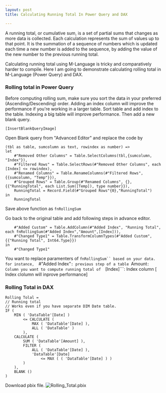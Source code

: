```yaml
---
layout: post
title: Calculating Running Total In Power Query and DAX

---
```


A running total, or cumulative sum, is a set of partial sums that changes as more data is collected. Each calculation represents the sum of values up to that point. It is the summation of a sequence of numbers which is updated each time a new number is added to the sequence, by adding the value of the new number to the previous running total.

Calculating running total using M-Language is tricky and comparatively harder to compile. Here I am going to demonstrate calculating rolling total in M-Language (Power Query) and DAX.
 

### **Rolling total in Power Query**
Before computing rolling sum, make sure you sort the data in your preferred (Ascending/Descending) order. Adding an index column will improve the performance if you're working in a larger table.
Sort table and add index to the table. Indexing a big table will improve performance. Then add a new blank query.
 
    [InsertBlankQueryImage]

Open Blank query from "Advanced Editor" and replace the code by
```
(tbl as table, sumcolumn as text, rowindex as number) =>
let
    #"Removed Other Columns" = Table.SelectColumns(tbl,{sumcolumn, "Index"}),
    #"Filtered Rows" = Table.SelectRows(#"Removed Other Columns", each [Index] <= rowindex),
    #"Renamed Columns" = Table.RenameColumns(#"Filtered Rows",{{sumcolumn, "Temp"}}),
    #"Grouped Rows" = Table.Group(#"Renamed Columns", {}, {{"RunningTotal", each List.Sum([Temp]), type number}}),
    RunningTotal = Record.Field(#"Grouped Rows"{0},"RunningTotal")
in
    RunningTotal
```

Save above function as ```fnRollingSum```

Go back to the original table and add following steps in advance editor. 

```
    #"Added Custom" = Table.AddColumn(#"Added Index", "Running Total", each fnRollingSum(#"Added Index","Amount",[Index])),
    #"Changed Type1" = Table.TransformColumnTypes(#"Added Custom",{{"Running Total", Int64.Type}})
in
    #"Changed Type1"
```

You want to replace paramenters of ```fnRollingSum`` based on your data. 
for instance, 
        ```#"Added Index"``` : previous step of a table 
        ```Amount```: Column you want to compute running total of 
        ```[Index]```: Index column [ Index clolumn will inprove performance]

### **Rolling Total in DAX**

```
Rolling Tolal = 
// Running total
// Works even if you have separate DIM Date table.
IF (
    MIN ( 'DataTable'[Date] )
        <= CALCULATE (
            MAX ( 'DataTable'[Date] ),
            ALL ( 'DataTable' )
        ),
    CALCULATE (
        SUM ( 'DataTable'[Amount] ),
        FILTER (
            ALL ( 'DataTable'[Date] ),
            'DataTable'[Date]
                <= MAX ( ( 'DataTable'[Date] ) )
        )
    ),
    BLANK ()
)
```

Download pbix file. ![Rolling_Total.pbix]()
